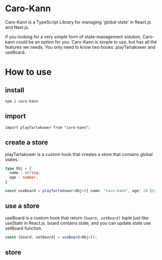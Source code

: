 # Caro-Kann
Caro-Kann is a TypeScript Library for managing 'global state' in React.js and Next.js.

If you looking for a very simple form of state-management solution, Caro-kann could be an option for you. Caro-Kann is simple to use, but has all the features we needs. You only need to know two hooks: playTartakower and useBoard.

# How to use
## install
`npm i caro-kann`

## import
`import playTartakower from "caro-kann";`

## create a store
playTartakower is a custom hook that creates a store that contains global states.
```ts
type Obj = {
  name : string;
  age : number;
}

const useBoard = playTartakower<Obj>({ name: "Caro-Kann", age: 28 });
```

## use a store
useBoard is a custom hook that return `[board, setBoard]` tuple just like useState in React.js. board contains state, and you can update state use setBoard function.
```ts
const [board, setBoard] = useBoard<Obj>();
```

## store 
